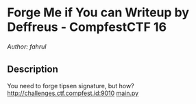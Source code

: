# Forge Me if You can Writeup by Deffreus - CompfestCTF 16

###### Author: fahrul

## Description

You need to forge tipsen signature, but how? http://challenges.ctf.compfest.id:9010 [main.py](https://ctf.compfest.id/files/b5fa1444a40d3c4a28f15c7000b970e5/main.py?token=eyJ1c2VyX2lkIjo3MiwidGVhbV9pZCI6MzA3LCJmaWxlX2lkIjo2OH0.ZtLkEw.PhtvmujMRCqjQ1oD6Rqn0TeWVoY)
